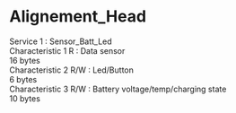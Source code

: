 # Alignement_Head  
Service 1 : Sensor_Batt_Led  
Characteristic 1 R : Data sensor  
  16 bytes  
Characteristic 2 R/W : Led/Button  
  6 bytes  
Characteristic 3 R/W : Battery voltage/temp/charging state  
  10 bytes  
